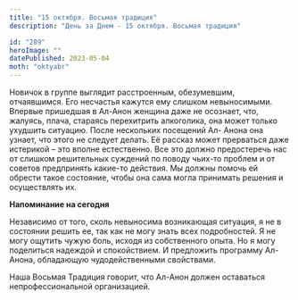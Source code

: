 ```yaml
---
title: "15 октября. Восьмая традиция"
description: "День за Днем - 15 октября. Восьмая традиция"

id: "289"
heroImage: ""
datePublished: 2023-05-04
moth: "oktyabr"
---
```


Новичок в группе выглядит расстроенным, обезумевшим, отчаявшимся. Его
несчастья кажутся ему слишком невыносимыми. Впервые пришедшая в Ал-Анон
женщина даже не осознает, что, жалуясь, плача, стараясь перехитрить
алкоголика, она может только ухудшить ситуацию. После нескольких посещений Ал-
Анона она узнает, что этого не следует делать. Её рассказ может прерваться
даже истерикой – это вполне естественно. Все это должно предостеречь нас от
слишком решительных суждений по поводу чьих-то проблем и от советов
предпринять какие-то действия. Мы должны помочь ей обрести такое состояние,
чтобы она сама могла принимать решения и осуществлять их.

**Напоминание на сегодня**

Независимо от того, сколь невыносима возникающая ситуация, я не в состоянии
решить ее, так как не могу знать всех подробностей. Я не могу ощутить чужую
боль, исходя из собственного опыта. Но я могу поделиться надеждой и
спокойствием. И предложить программу Ал-Анона, обладающую чудодейственными
свойствами.

Наша Восьмая Традиция говорит, что Ал-Анон должен оставаться
непрофессиональной организацией.
